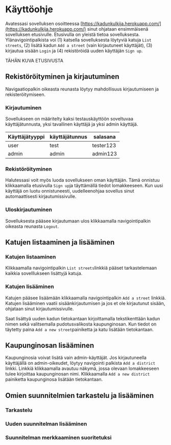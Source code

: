 # Käyttöohje

Avatessasi sovelluksen osoitteessa [https://kadunkulkija.herokuapp.com/](https://kadunkulkija.herokuapp.com/) sinut ohjataan ensimmäisenä sovelluksen etusivulle. Etusivulla on yleistä tietoa sovelluksesta. Ylänavigointipalkista voi (1) katsella sovelluksesta löytyviä katuja `List streets`, (2) lisätä kadun `Add a street` (vain kirjautuneet käyttäjät), (3) kirjautua sisään `Login` ja (4) rekistöröidä uuden käyttäjän `Sign up`. 

TÄHÄN KUVA ETUSIVUSTA

## Rekistöröityminen ja kirjautuminen

Navigaatiopalkin oikeasta reunasta löytyy mahdollisuus kirjautumiseen ja rekisteröitymiseen.

### Kirjautuminen 

Sovellukseen on määritelty kaksi testauskäyttöön soveltuvaa käyttäjätunnusta, yksi tavallinen käyttäjä ja yksi admin käyttäjä.

Käyttäjätyyppi | käyttäjätunnus | salasana
-------------- | -------------- | --------
user           | test           | tester123
admin          | admin          | admin123

### Rekistöröityminen

Halutessasi voit myös luoda sovellukseen oman käyttäjän. Tämä onnistuu klikkaamalla etusivulla `Sign up`ja täyttämällä tiedot lomakkeeseen. Kun uusi käyttäjä on luotu onnistuneesti, uudelleenohjaa sovellus sinut automaattisesti kirjautumissivulle.

### Uloskirjautuminen

Sovelluksesta pääsee kirjautumaan ulos klikkaamalla navigointipalkin oikeasta reunasta `Logout`.

## Katujen listaaminen ja lisääminen

### Katujen listaaminen

Klikkaamalla navigointipalkin `List streets`linkkiä pääset tarkastelemaan kaikkia sovelllukseen lisättyjä katuja. 

### Katujen lisääminen

Katujen pääsee lisäämään klikkaamalla navigointipalkin `Add a street` linkkiä. Katujen lisääminen vaatii sisäänkirjautumisen ja jos et ole kirjautunut sisään, ohjataan sinut kirjautumissivulle. 

Saat lisättyä uuden kadun tietokantaan kirjoittamalla tekstikenttään kadun nimen sekä valitsemalla pudotusvalikosta kaupunginosan. Kun tiedot on täytetty paina `Add a new street`painiketta ja katu lisätään tietokantaan. 

## Kaupunginosan lisääminen

Kaupunginosia voivat lisätä vain admin-käyttäjät. Jos kirjautuneella käyttäjällä on admin-oikeudet, löytyy navigointi palkista `Add a district` linkki. Linkkiä klikkaamalla avautuu näkymä, jossa olevaan lomakkeeseen tulee kirjoittaa kaupunginosan nimi. Klikkaamalla `Add a new district` painiketta kaupunginosa lisätään tietokantaan.

## Omien suunnitelmien tarkastelu ja lisääminen

### Tarkastelu

### Uuden suunnitelman lisääminen

### Suunnitelman merkkaaminen suoritetuksi